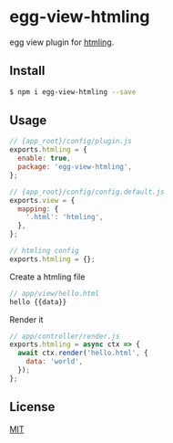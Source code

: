 # egg-view-htmling

egg view plugin for [htmling].

## Install

```bash
$ npm i egg-view-htmling --save
```

## Usage

```js
// {app_root}/config/plugin.js
exports.htmling = {
  enable: true,
  package: 'egg-view-htmling',
};

// {app_root}/config/config.default.js
exports.view = {
  mapping: {
    '.html': 'htmling',
  },
};

// htmling config
exports.htmling = {};
```

Create a htmling file

```js
// app/view/hello.html
hello {{data}}
```

Render it

```js
// app/controller/render.js
exports.htmling = async ctx => {
  await ctx.render('hello.html', {
    data: 'world',
  });
};
```


## License

[MIT](LICENSE)

[htmling]: https://github.com/codemix/htmling
